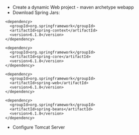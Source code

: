 * Create a dynamic Web project - maven archetype webapp
* Download Spring Jars:

<!-- https://mvnrepository.com/artifact/org.springframework/spring-context -->
    <dependency>
      <groupId>org.springframework</groupId>
      <artifactId>spring-context</artifactId>
      <version>6.1.8</version>
    </dependency>
<!-- https://mvnrepository.com/artifact/org.springframework/spring-core -->
    <dependency>
      <groupId>org.springframework</groupId>
      <artifactId>spring-core</artifactId>
      <version>6.1.8</version>
    </dependency>
<!-- https://mvnrepository.com/artifact/org.springframework/spring-web -->
    <dependency>
      <groupId>org.springframework</groupId>
      <artifactId>spring-web</artifactId>
      <version>6.1.8</version>
    </dependency>
<!-- https://mvnrepository.com/artifact/org.springframework/spring-beans -->
    <dependency>
      <groupId>org.springframework</groupId>
      <artifactId>spring-beans</artifactId>
      <version>6.1.8</version>
    </dependency>

* Configure Tomcat Server
